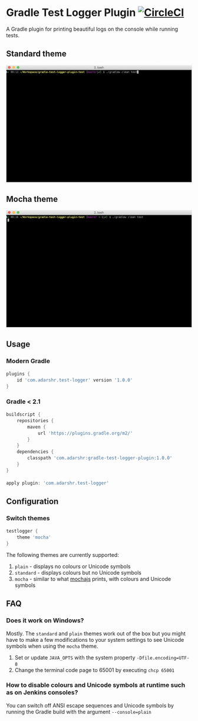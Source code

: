 # Gradle Test Logger Plugin [![CircleCI](https://circleci.com/gh/radarsh/gradle-test-logger-plugin.svg?style=svg)](https://circleci.com/gh/radarsh/gradle-test-logger-plugin)

A Gradle plugin for printing beautiful logs on the console while running tests.

## Standard theme

![Standard theme](docs/standard-theme.gif)

## Mocha theme

![Mocha theme](docs/mocha-theme.gif)

## Usage

### Modern Gradle

```groovy
plugins {
    id 'com.adarshr.test-logger' version '1.0.0'
}
```

### Gradle < 2.1

```groovy
buildscript {
    repositories {
        maven {
            url 'https://plugins.gradle.org/m2/'
        }
    }
    dependencies {
        classpath 'com.adarshr:gradle-test-logger-plugin:1.0.0'
    }
}

apply plugin: 'com.adarshr.test-logger'
```

## Configuration

### Switch themes

```groovy
testlogger {
    theme 'mocha'
}
```

The following themes are currently supported:

1. `plain` - displays no colours or Unicode symbols
2. `standard` - displays colours but no Unicode symbols
3. `mocha` - similar to what [mochajs](https://github.com/mochajs/mocha) prints, with colours and Unicode symbols

## FAQ

### Does it work on Windows?

Mostly. The `standard` and `plain` themes work out of the box but you might have to make a few modifications to your system settings to see Unicode
symbols when using the `mocha` theme.

1. Set or update `JAVA_OPTS` with the system property `-Dfile.encoding=UTF-8`
2. Change the terminal code page to 65001 by executing `chcp 65001`

### How to disable colours and Unicode symbols at runtime such as on Jenkins consoles?

You can switch off ANSI escape sequences and Unicode symbols by running the Gradle build with the argument `--console=plain`

